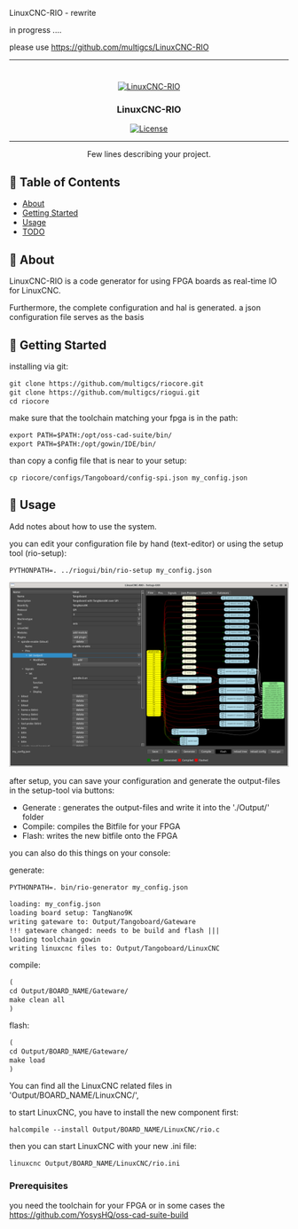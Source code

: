 LinuxCNC-RIO - rewrite

in progress ....

please use https://github.com/multigcs/LinuxCNC-RIO

---


# 

<p align="center">
  <a href="" rel="noopener">
 <img width=200px height=200px src="https://i.imgur.com/6wj0hh6.jpg" alt="LinuxCNC-RIO"></a>
</p>

<h3 align="center">LinuxCNC-RIO</h3>

<div align="center">

  [![License](https://img.shields.io/badge/license-GPL2-blue.svg)](/LICENSE)

</div>

---

<p align="center"> Few lines describing your project.
    <br> 
</p>

## 📝 Table of Contents
- [About](#about)
- [Getting Started](#getting_started)
- [Usage](#usage)
- [TODO](../TODO.md)

## 🧐 About <a name = "about"></a>

LinuxCNC-RIO is a code generator for using FPGA boards as real-time IO for LinuxCNC.

Furthermore, the complete configuration and hal is generated.
a json configuration file serves as the basis


## 🏁 Getting Started <a name = "getting_started"></a>

installing via git:
```
git clone https://github.com/multigcs/riocore.git
git clone https://github.com/multigcs/riogui.git
cd riocore
```

make sure that the toolchain matching your fpga is in the path:
```
export PATH=$PATH:/opt/oss-cad-suite/bin/
export PATH=$PATH:/opt/gowin/IDE/bin/
```

than copy a config file that is near to your setup:
```
cp riocore/configs/Tangoboard/config-spi.json my_config.json
```

## 🎈 Usage <a name="usage"></a>
Add notes about how to use the system.

you can edit your configuration file by hand (text-editor) or using the setup tool (rio-setup):
```
PYTHONPATH=. ../riogui/bin/rio-setup my_config.json
```

![basic setup](./doc/images/basic_setup.png)


after setup, you can save your configuration and generate the output-files in the setup-tool via buttons:

* Generate : generates the output-files and write it into the './Output/' folder
* Compile: compiles the Bitfile for your FPGA
* Flash: writes the new bitfile onto the FPGA

you can also do this things on your console:

generate:
```
PYTHONPATH=. bin/rio-generator my_config.json
```
```
loading: my_config.json
loading board setup: TangNano9K
writing gateware to: Output/Tangoboard/Gateware
!!! gateware changed: needs to be build and flash |||
loading toolchain gowin
writing linuxcnc files to: Output/Tangoboard/LinuxCNC
```
compile:
```
(
cd Output/BOARD_NAME/Gateware/
make clean all
)
```

flash:
```
(
cd Output/BOARD_NAME/Gateware/
make load
)
```

You can find all the LinuxCNC related files in 'Output/BOARD_NAME/LinuxCNC/',

to start LinuxCNC, you have to install the new component first:
```
halcompile --install Output/BOARD_NAME/LinuxCNC/rio.c
```

then you can start LinuxCNC with your new .ini file:
```
linuxcnc Output/BOARD_NAME/LinuxCNC/rio.ini
```



### Prerequisites
you need the toolchain for your FPGA or in some cases the https://github.com/YosysHQ/oss-cad-suite-build


